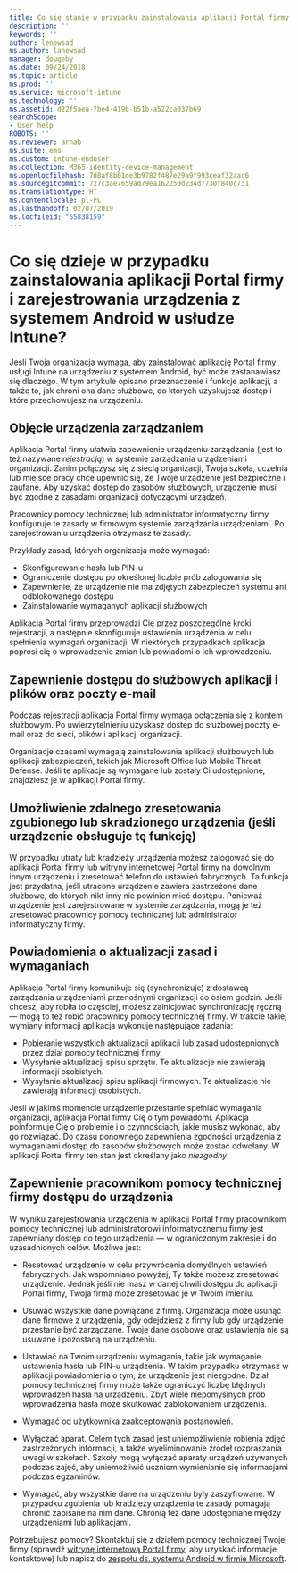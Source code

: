 ```yaml
---
title: Co się stanie w przypadku zainstalowania aplikacji Portal firmy dla systemu Android
description: ''
keywords: ''
author: lenewsad
ms.author: lanewsad
manager: dougeby
ms.date: 09/24/2018
ms.topic: article
ms.prod: ''
ms.service: microsoft-intune
ms.technology: ''
ms.assetid: d22f5aea-7be4-419b-b51b-a522ca037b69
searchScope:
- User help
ROBOTS: ''
ms.reviewer: arnab
ms.suite: ems
ms.custom: intune-enduser
ms.collection: M365-identity-device-management
ms.openlocfilehash: 7d8af8b01de3b9782f487e29a9f993ceaf32aac6
ms.sourcegitcommit: 727c3ae7659ad79ea162250d234d7730f840c731
ms.translationtype: HT
ms.contentlocale: pl-PL
ms.lasthandoff: 02/07/2019
ms.locfileid: "55838159"
---
```

# <a name="what-happens-if-you-install-the-company-portal-app-and-enroll-your-android-device-in-intune"></a>Co się dzieje w przypadku zainstalowania aplikacji Portal firmy i zarejestrowania urządzenia z systemem Android w usłudze Intune?

Jeśli Twoja organizacja wymaga, aby zainstalować aplikację Portal firmy usługi Intune na urządzeniu z systemem Android, być może zastanawiasz się dlaczego. W tym artykule opisano przeznaczenie i funkcje aplikacji, a także to, jak chroni ona dane służbowe, do których uzyskujesz dostęp i które przechowujesz na urządzeniu.

## <a name="gets-your-device-managed"></a>Objęcie urządzenia zarządzaniem
Aplikacja Portal firmy ułatwia zapewnienie urządzeniu zarządzania (jest to też nazywane *rejestracją*) w systemie zarządzania urządzeniami organizacji. Zanim połączysz się z siecią organizacji, Twoja szkoła, uczelnia lub miejsce pracy chce upewnić się, że Twoje urządzenie jest bezpieczne i zaufane. Aby uzyskać dostęp do zasobów służbowych, urządzenie musi być zgodne z zasadami organizacji dotyczącymi urządzeń. 

Pracownicy pomocy technicznej lub administrator informatyczny firmy konfiguruje te zasady w firmowym systemie zarządzania urządzeniami. Po zarejestrowaniu urządzenia otrzymasz te zasady. 

Przykłady zasad, których organizacja może wymagać:
* Skonfigurowanie hasła lub PIN-u
* Ograniczenie dostępu po określonej liczbie prób zalogowania się
* Zapewnienie, że urządzenie nie ma zdjętych zabezpieczeń systemu ani odblokowanego dostępu
* Zainstalowanie wymaganych aplikacji służbowych

Aplikacja Portal firmy przeprowadzi Cię przez poszczególne kroki rejestracji, a następnie skonfiguruje ustawienia urządzenia w celu spełnienia wymagań organizacji. W niektórych przypadkach aplikacja poprosi cię o wprowadzenie zmian lub powiadomi o ich wprowadzeniu.

## <a name="gives-you-access-to-work-and-school-apps-work-files-and-email"></a>Zapewnienie dostępu do służbowych aplikacji i plików oraz poczty e-mail
Podczas rejestracji aplikacja Portal firmy wymaga połączenia się z kontem służbowym. Po uwierzytelnieniu uzyskasz dostęp do służbowej poczty e-mail oraz do sieci, plików i aplikacji organizacji. 

Organizacje czasami wymagają zainstalowania aplikacji służbowych lub aplikacji zabezpieczeń, takich jak Microsoft Office lub Mobile Threat Defense. Jeśli te aplikacje są wymagane lub zostały Ci udostępnione, znajdziesz je w aplikacji Portal firmy.

## <a name="lets-you-remotely-reset-a-lost-or-stolen-device-if-device-supports-it"></a>Umożliwienie zdalnego zresetowania zgubionego lub skradzionego urządzenia (jeśli urządzenie obsługuje tę funkcję)
W przypadku utraty lub kradzieży urządzenia możesz zalogować się do aplikacji Portal firmy lub witryny internetowej Portal firmy na dowolnym innym urządzeniu i zresetować telefon do ustawień fabrycznych. Ta funkcja jest przydatna, jeśli utracone urządzenie zawiera zastrzeżone dane służbowe, do których nikt inny nie powinien mieć dostępu. Ponieważ urządzenie jest zarejestrowane w systemie zarządzania, mogą je też zresetować pracownicy pomocy technicznej lub administrator informatyczny firmy.  

## <a name="notifies-you-of-policy-updates-and-requirements"></a>Powiadomienia o aktualizacji zasad i wymaganiach
Aplikacja Portal firmy komunikuje się (synchronizuje) z dostawcą zarządzania urządzeniami przenośnymi organizacji co osiem godzin. Jeśli chcesz, aby robiła to częściej, możesz zainicjować synchronizację ręczną — mogą to też robić pracownicy pomocy technicznej firmy. W trakcie takiej wymiany informacji aplikacja wykonuje następujące zadania:  
* Pobieranie wszystkich aktualizacji aplikacji lub zasad udostępnionych przez dział pomocy technicznej firmy.  
* Wysyłanie aktualizacji spisu sprzętu. Te aktualizacje nie zawierają informacji osobistych.  
* Wysyłanie aktualizacji spisu aplikacji firmowych. Te aktualizacje nie zawierają informacji osobistych.  

Jeśli w jakimś momencie urządzenie przestanie spełniać wymagania organizacji, aplikacja Portal firmy Cię o tym powiadomi. Aplikacja poinformuje Cię o problemie i o czynnościach, jakie musisz wykonać, aby go rozwiązać. Do czasu ponownego zapewnienia zgodności urządzenia z wymaganiami dostęp do zasobów służbowych może zostać odwołany. W aplikacji Portal firmy ten stan jest określany jako *niezgodny*. 

## <a name="permits-company-support-access-to-your-device"></a>Zapewnienie pracownikom pomocy technicznej firmy dostępu do urządzenia
W wyniku zarejestrowania urządzenia w aplikacji Portal firmy pracownikom pomocy technicznej lub administratorowi informatycznemu firmy jest zapewniany dostęp do tego urządzenia — w ograniczonym zakresie i do uzasadnionych celów. Możliwe jest:  

* Resetować urządzenie w celu przywrócenia domyślnych ustawień fabrycznych. Jak wspomniano powyżej, Ty także możesz zresetować urządzenie. Jednak jeśli nie masz w danej chwili dostępu do aplikacji Portal firmy, Twoja firma może zresetować je w Twoim imieniu.  

* Usuwać wszystkie dane powiązane z firmą. Organizacja może usunąć dane firmowe z urządzenia, gdy odejdziesz z firmy lub gdy urządzenie przestanie być zarządzane. Twoje dane osobowe oraz ustawienia nie są usuwane i pozostaną na urządzeniu.  

* Ustawiać na Twoim urządzeniu wymagania, takie jak wymaganie ustawienia hasła lub PIN-u urządzenia. W takim przypadku otrzymasz w aplikacji powiadomienia o tym, że urządzenie jest niezgodne. Dział pomocy technicznej firmy może także ograniczyć liczbę błędnych wprowadzeń hasła na urządzeniu. Zbyt wiele niepomyślnych prób wprowadzenia hasła może skutkować zablokowaniem urządzenia.  

* Wymagać od użytkownika zaakceptowania postanowień.  

* Wyłączać aparat. Celem tych zasad jest uniemożliwienie robienia zdjęć zastrzeżonych informacji, a także wyeliminowanie źródeł rozpraszania uwagi w szkołach. Szkoły mogą wyłączać aparaty urządzeń używanych podczas zajęć, aby uniemożliwić uczniom wymienianie się informacjami podczas egzaminów.  

* Wymagać, aby wszystkie dane na urządzeniu były zaszyfrowane. W przypadku zgubienia lub kradzieży urządzenia te zasady pomagają chronić zapisane na nim dane. Chronią też dane udostępniane między urządzeniami lub aplikacjami.  

Potrzebujesz pomocy? Skontaktuj się z działem pomocy technicznej Twojej firmy (sprawdź [witrynę internetową Portal firmy](https://go.microsoft.com/fwlink/?linkid=2010980), aby uzyskać informacje kontaktowe) lub napisz do <a href="mailto:wintunedroidfbk@microsoft.com?subject=I'm having trouble installing the Company Portal app on my Android device&body=Describe the issue you're experiencing here.">zespołu ds. systemu Android w firmie Microsoft</a>.
